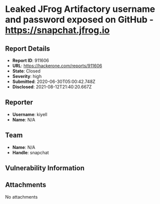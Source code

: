 # Leaked JFrog Artifactory  username and password exposed on GitHub - https://snapchat.jfrog.io

## Report Details
- **Report ID**: 911606
- **URL**: https://hackerone.com/reports/911606
- **State**: Closed
- **Severity**: high
- **Submitted**: 2020-06-30T05:00:42.748Z
- **Disclosed**: 2021-08-12T21:40:20.667Z

## Reporter
- **Username**: kiyell
- **Name**: N/A

## Team
- **Name**: N/A
- **Handle**: snapchat

## Vulnerability Information


## Attachments
No attachments
